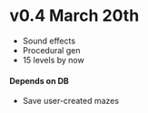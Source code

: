 # v0.4 March 20th
* Sound effects
* Procedural gen
* 15 levels by now

#### Depends on DB
* Save user-created mazes

